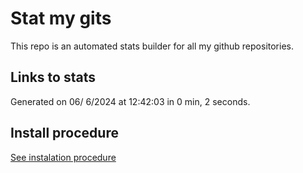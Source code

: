 # Stat my gits

This repo is an automated stats builder for all my github repositories.

## Links to stats


Generated on 06/ 6/2024 at 12:42:03 in 0 min, 2 seconds.

## Install procedure

[See instalation procedure](./src/install.md)
